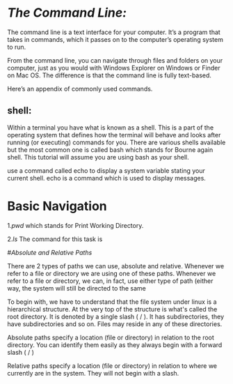 # *The Command Line:*

The command line is a text interface for your computer. It’s a program that takes in commands, which it passes on to the computer’s operating system to run.

From the command line, you can navigate through files and folders on your computer, just as you would with Windows Explorer on Windows or Finder on Mac OS. The difference is that the command line is fully text-based.

Here’s an appendix of commonly used commands.

## shell:

Within a terminal you have what is known as a shell. 
This is a part of the operating system that defines how the terminal will behave and looks after running (or executing) commands for you.
There are various shells available but the most common one is called bash which stands for Bourne again shell. 
This tutorial will assume you are using bash as your shell.

use a command called echo to display a system variable stating your current shell. 
echo is a command which is used to display messages.

# Basic Navigation

1.*pwd* which stands for Print Working Directory. 

2.*ls* The command for this task is 

#*Absolute and Relative Paths*

There are 2 types of paths we can use, absolute and relative. Whenever we refer to a file or directory we are using one of these paths. Whenever we refer to a file or directory, we can, in fact, use either type of path (either way, the system will still be directed to the same

To begin with, we have to understand that the file system under linux is a hierarchical structure. At the very top of the structure is what's called the root directory. It is denoted by a single slash ( / ). It has subdirectories, they have subdirectories and so on. Files may reside in any of these directories.

Absolute paths specify a location (file or directory) in relation to the root directory. You can identify them easily as they always begin with a forward slash ( / )

Relative paths specify a location (file or directory) in relation to where we currently are in the system. They will not begin with a slash.


